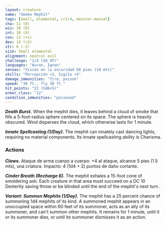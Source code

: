 ```yaml
---
layout: creature
name: "Smoke Mephit"
tags: [small, elemental, cr1/4, monster-manual]
cha: 11 (0)
wis: 10 (0)
int: 10 (0)
con: 12 (+1)
dex: 14 (+2)
str: 6 (-2)
size: Small elemental
alignment: neutral evil
challenge: "1/4 (50 XP)"
languages: "Auran, Ignan"
senses: "Visión en la oscuridad 60 pies (18 mts)"
skills: "Percepción +2, Sigilo +4"
damage_immunities: "fire, poison"
speed: "30 ft., fly 30 ft."
hit_points: "22 (5d6+5)"
armor_class: "12"
condition_immunities: "poisoned"
---
```


***Death Burst.*** When the mephit dies, it leaves behind a cloud of smoke that fills a 5-foot-radius sphere centered on its space. The sphere is heavily obscured. Wind disperses the cloud, which otherwise lasts for 1 minute.

***Innate Spellcasting (1/Day).*** The mephit can innately cast dancing lights, requiring no material components. Its innate spellcasting ability is Charisma.

### Actions

***Claws.*** Ataque de arma cuerpo a cuerpo: +4 al ataque, alcance 5 pies (1.5 mts), una criatura. Impacto: 4 (1d4 + 2) puntos de daño cortante.

***Cinder Breath (Recharge 6).*** The mephit exhales a 15-foot cone of smoldering ash. Each creature in that area must succeed on a DC 10 Dexterity saving throw or be blinded until the end of the mephit's next turn .

***Variant: Summon Mephits (1/Day).*** The mephit has a 25 percent chance of summoning 1d4 mephits of its kind. A summoned mephit appears in an unoccupied space within 60 feet of its summoner, acts as an ally of its summoner, and can't summon other mephits. It remains for 1 minute, until it or its summoner dies, or until its summoner dismisses it as an action.